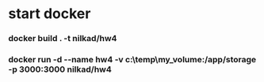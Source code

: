 # start docker
### docker build . -t nilkad/hw4
### docker run -d --name hw4 -v c:\temp\my_volume:/app/storage -p 3000:3000 nilkad/hw4